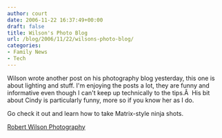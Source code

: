 ```yaml
---
author: court
date: 2006-11-22 16:37:49+00:00
draft: false
title: Wilson's Photo Blog
url: /blog/2006/11/22/wilsons-photo-blog/
categories:
- Family News
- Tech
---
```


Wilson wrote another post on his photography blog yesterday, this one is about lighting and stuff.  I'm enjoying the posts a lot, they are funny and informative even though I can't keep up technically to the tips.Â  His bit about Cindy is particularly funny, more so if you know her as I do.

Go check it out and learn how to take Matrix-style ninja shots.

[Robert Wilson Photography](http://www.robertwilsonphoto.com/Wisdom.asp)
